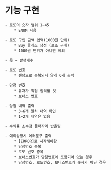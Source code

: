 # 기능 구현
    - 로또의 숫자 범위 1~45
        * ENUM 사용

    - 로또 구입 금액 입력(1000원 단위)
        * Buy 클래스 생성 (로또 구매)
        * 1000원 단위가 아니면 예외

    - 몫 = 발행개수

    - 로또 번호
        * 랜덤으로 중복되지 않게 6개 출력

    - 당첨 번호
        * 유저가 직접 입력할 것
        * 보너스 번호

    - 당첨 내역 출력
        * 3~6개 일치 내역 확인
        * 1~2개 내역은 없음

    - 수익률 소수점 둘째자리 반올림

    - 예외상황시 에러문구 출력
        * [ERROR]로 시작해야함
        * 당첨번호 중복
        * 로또 번호 중복
        * 보너스번호가 당첨번호에 포함되어 있는 경우
        * 당첨번호, 로또번호, 보너스번호가 숫자가 아닌 경우
         